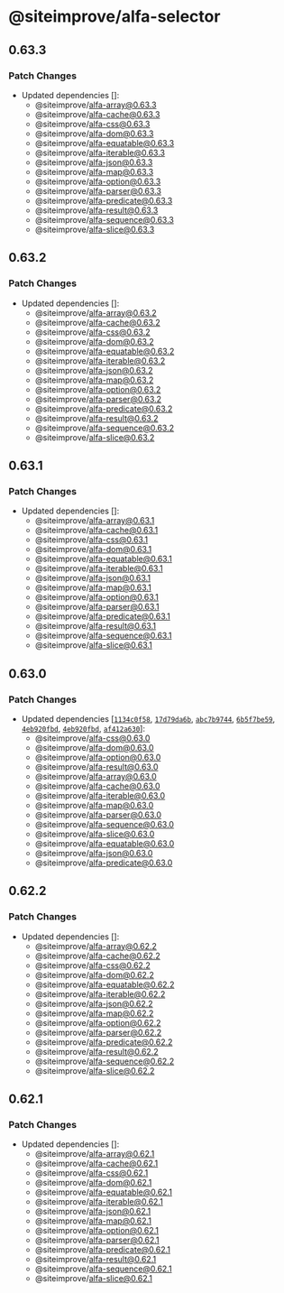 # @siteimprove/alfa-selector

## 0.63.3

### Patch Changes

- Updated dependencies []:
  - @siteimprove/alfa-array@0.63.3
  - @siteimprove/alfa-cache@0.63.3
  - @siteimprove/alfa-css@0.63.3
  - @siteimprove/alfa-dom@0.63.3
  - @siteimprove/alfa-equatable@0.63.3
  - @siteimprove/alfa-iterable@0.63.3
  - @siteimprove/alfa-json@0.63.3
  - @siteimprove/alfa-map@0.63.3
  - @siteimprove/alfa-option@0.63.3
  - @siteimprove/alfa-parser@0.63.3
  - @siteimprove/alfa-predicate@0.63.3
  - @siteimprove/alfa-result@0.63.3
  - @siteimprove/alfa-sequence@0.63.3
  - @siteimprove/alfa-slice@0.63.3

## 0.63.2

### Patch Changes

- Updated dependencies []:
  - @siteimprove/alfa-array@0.63.2
  - @siteimprove/alfa-cache@0.63.2
  - @siteimprove/alfa-css@0.63.2
  - @siteimprove/alfa-dom@0.63.2
  - @siteimprove/alfa-equatable@0.63.2
  - @siteimprove/alfa-iterable@0.63.2
  - @siteimprove/alfa-json@0.63.2
  - @siteimprove/alfa-map@0.63.2
  - @siteimprove/alfa-option@0.63.2
  - @siteimprove/alfa-parser@0.63.2
  - @siteimprove/alfa-predicate@0.63.2
  - @siteimprove/alfa-result@0.63.2
  - @siteimprove/alfa-sequence@0.63.2
  - @siteimprove/alfa-slice@0.63.2

## 0.63.1

### Patch Changes

- Updated dependencies []:
  - @siteimprove/alfa-array@0.63.1
  - @siteimprove/alfa-cache@0.63.1
  - @siteimprove/alfa-css@0.63.1
  - @siteimprove/alfa-dom@0.63.1
  - @siteimprove/alfa-equatable@0.63.1
  - @siteimprove/alfa-iterable@0.63.1
  - @siteimprove/alfa-json@0.63.1
  - @siteimprove/alfa-map@0.63.1
  - @siteimprove/alfa-option@0.63.1
  - @siteimprove/alfa-parser@0.63.1
  - @siteimprove/alfa-predicate@0.63.1
  - @siteimprove/alfa-result@0.63.1
  - @siteimprove/alfa-sequence@0.63.1
  - @siteimprove/alfa-slice@0.63.1

## 0.63.0

### Patch Changes

- Updated dependencies [[`1134c0f58`](https://github.com/Siteimprove/alfa/commit/1134c0f580f1562fdb9becd3f5e442abcb86dc86), [`17d79da6b`](https://github.com/Siteimprove/alfa/commit/17d79da6b2e6d7fd789344ba62cb6fe5744c02a4), [`abc7b9744`](https://github.com/Siteimprove/alfa/commit/abc7b9744985d9935a079e82fddfa668463442c0), [`6b5f7be59`](https://github.com/Siteimprove/alfa/commit/6b5f7be5918bbf04ac07bcbf422c3c75304ce4de), [`4eb920fbd`](https://github.com/Siteimprove/alfa/commit/4eb920fbd665f0a84432a79f87a11531480d1b29), [`4eb920fbd`](https://github.com/Siteimprove/alfa/commit/4eb920fbd665f0a84432a79f87a11531480d1b29), [`af412a630`](https://github.com/Siteimprove/alfa/commit/af412a6309e7eb1e8590d3f5e269bd95ac7d6f50)]:
  - @siteimprove/alfa-css@0.63.0
  - @siteimprove/alfa-dom@0.63.0
  - @siteimprove/alfa-option@0.63.0
  - @siteimprove/alfa-result@0.63.0
  - @siteimprove/alfa-array@0.63.0
  - @siteimprove/alfa-cache@0.63.0
  - @siteimprove/alfa-iterable@0.63.0
  - @siteimprove/alfa-map@0.63.0
  - @siteimprove/alfa-parser@0.63.0
  - @siteimprove/alfa-sequence@0.63.0
  - @siteimprove/alfa-slice@0.63.0
  - @siteimprove/alfa-equatable@0.63.0
  - @siteimprove/alfa-json@0.63.0
  - @siteimprove/alfa-predicate@0.63.0

## 0.62.2

### Patch Changes

- Updated dependencies []:
  - @siteimprove/alfa-array@0.62.2
  - @siteimprove/alfa-cache@0.62.2
  - @siteimprove/alfa-css@0.62.2
  - @siteimprove/alfa-dom@0.62.2
  - @siteimprove/alfa-equatable@0.62.2
  - @siteimprove/alfa-iterable@0.62.2
  - @siteimprove/alfa-json@0.62.2
  - @siteimprove/alfa-map@0.62.2
  - @siteimprove/alfa-option@0.62.2
  - @siteimprove/alfa-parser@0.62.2
  - @siteimprove/alfa-predicate@0.62.2
  - @siteimprove/alfa-result@0.62.2
  - @siteimprove/alfa-sequence@0.62.2
  - @siteimprove/alfa-slice@0.62.2

## 0.62.1

### Patch Changes

- Updated dependencies []:
  - @siteimprove/alfa-array@0.62.1
  - @siteimprove/alfa-cache@0.62.1
  - @siteimprove/alfa-css@0.62.1
  - @siteimprove/alfa-dom@0.62.1
  - @siteimprove/alfa-equatable@0.62.1
  - @siteimprove/alfa-iterable@0.62.1
  - @siteimprove/alfa-json@0.62.1
  - @siteimprove/alfa-map@0.62.1
  - @siteimprove/alfa-option@0.62.1
  - @siteimprove/alfa-parser@0.62.1
  - @siteimprove/alfa-predicate@0.62.1
  - @siteimprove/alfa-result@0.62.1
  - @siteimprove/alfa-sequence@0.62.1
  - @siteimprove/alfa-slice@0.62.1
